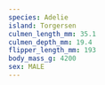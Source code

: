 ```yaml
---
species: Adelie
island: Torgersen
culmen_length_mm: 35.1
culmen_depth_mm: 19.4
flipper_length_mm: 193
body_mass_g: 4200
sex: MALE
---
```

